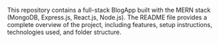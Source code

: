 This repository contains a full-stack BlogApp built with the MERN stack (MongoDB, Express.js, React.js, Node.js). The README file provides a complete overview of the project, including features, setup instructions, technologies used, and folder structure.
